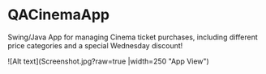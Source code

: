 # QACinemaApp

Swing/Java App for managing Cinema ticket purchases, including different price categories and a special Wednesday discount!

![Alt text](Screenshot.jpg?raw=true |width=250 "App View")
